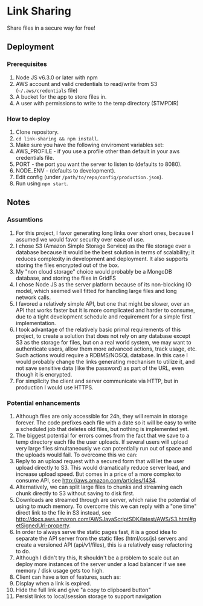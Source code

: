 # Link Sharing
Share files in a secure way for free!

## Deployment

### Prerequisites
1. Node JS v6.3.0 or later with npm
2. AWS account and valid credentials to read/write from S3 (`~/.aws/credentials` file)
3. A bucket for the app to store files in.
4. A user with permissions to write to the temp directory ($TMPDIR)

### How to deploy
1. Clone repository.
2. `cd link-sharing && npm install`.
3. Make sure you have the following enviroment variables set:
  1.  AWS_PROFILE - if you use a profile other than default in your aws credentials file.
  2.  PORT - the port you want the server to listen to (defaults to 8080).
  3.  NODE_ENV - (defaults to development).
4. Edit config (under `/path/to/repo/config/production.json`).
5. Run using `npm start`.

## Notes

### Assumtions
1. For this project, I favor generating long links over short ones, because I assumed we would favor security over ease of use.
2. I chose S3 (Amazon Simple Storage Service) as the file storage over a database because it would be the best solution in terms of scalability; it reduces complexity in development and deployment. It also supports storing the files encrypted out of the box.
3. My "non cloud storage" choice would probably be a MongoDB database, and storing the files in GridFS
4. I chose Node JS as the server platform because of its non-blocking IO model, which seemed well fitted for handling large files and long network calls.
5. I favored a relatively simple API, but one that might be slower, over an API that works faster but it is more complicated and harder to consume, due to a tight development schedule and requirement for a simple first implementation.
6. I took advantage of the relatively basic primal requirements of this project, to create a solution that does not rely on any database except S3 as the storage for files, but on a real world system, we may want to authenticate users, allow them more advanced actions, track usage, etc. Such actions would require a RDBMS/NOSQL database. In this case I would probably change the links generating mechanism to utilize it, and not save sensitive data (like the password) as part of the URL, even though it is encrypted.
7. For simplicity the client and server communicate via HTTP, but in production I would use HTTPS.

### Potential enhancements
1. Although files are only accessible for 24h, they will remain in storage forever. The code prefixes each file with a date so it will be easy to write a scheduled job that deletes old files, but nothing is implemented yet.
2. The biggest potential for errors comes from the fact that we save to a temp directory each file the user uploads. If several users will upload very large files simultaneously we can potentially run out of space and the uploads would fail. To overcome this we can:
  1. Reply to an upload request with a secured form that will let the user upload directly to S3. This would dramatically reduce server load, and increase upload speed. But comes in a price of a more complex to consume API, see http://aws.amazon.com/articles/1434.
  2. Alternatively, we can split large files to chunks and streaming each chunk directly to S3 without saving to disk first.
3. Downloads are streamed through are server, which raise the potential of using to much memory. To overcome this we can reply with a "one time" direct link to the file in S3 instead, see http://docs.aws.amazon.com/AWSJavaScriptSDK/latest/AWS/S3.html#getSignedUrl-property.
4. In order to always serve the static pages fast, it is a good idea to separate the API server from the static files (html/css/js) servers and create a versioned API (api/v1/files), this is a relatively easy refactoring to do.
5. Although I didn't try this, It shouldn't be a problem to scale out an deploy more instances of the server under a load balancer if we see memory / disk usage gets too high.
6. Client can have a ton of features, such as:
  1. Display when a link is expired.
  2. Hide the full link and give "a copy to clipboard button"
  3. Persist links to local/session storage to support navigation


